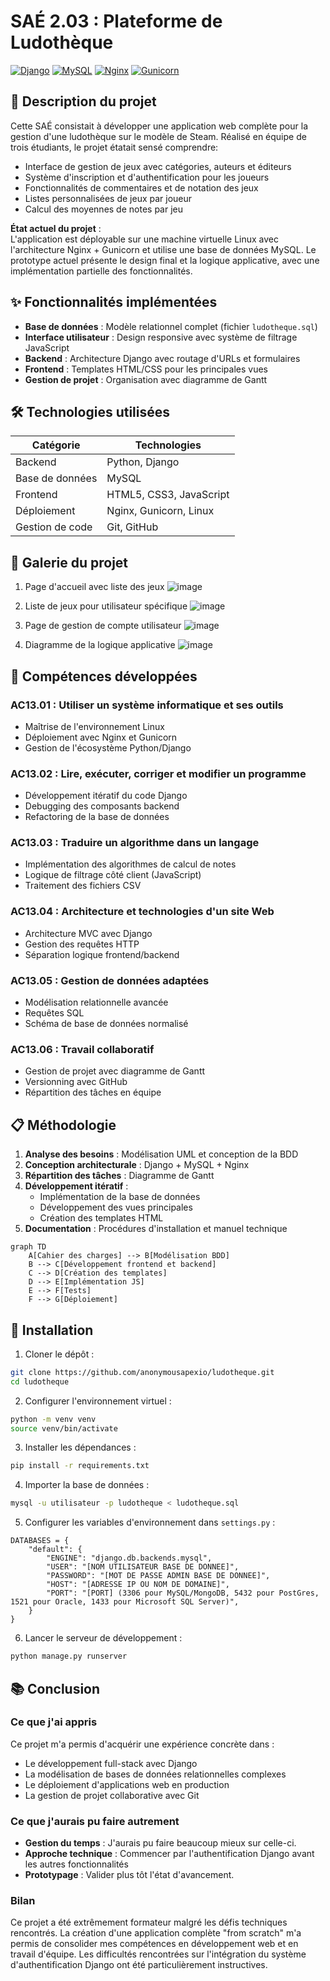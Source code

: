 # SAÉ 2.03 : Plateforme de Ludothèque

[![Django](https://img.shields.io/badge/Django-092E20?style=for-the-badge&logo=django&logoColor=green)](https://www.djangoproject.com/)
[![MySQL](https://img.shields.io/badge/MySQL-005C84?style=for-the-badge&logo=mysql&logoColor=white)](https://www.mysql.com/)
[![Nginx](https://img.shields.io/badge/Nginx-009639?style=for-the-badge&logo=nginx&logoColor=white)](https://nginx.org/)
[![Gunicorn](https://img.shields.io/badge/gunicorn-%298729.svg?style=for-the-badge&logo=gunicorn&logoColor=white)](https://gunicorn.org/)

## 📖 Description du projet
Cette SAÉ consistait à développer une application web complète pour la gestion d'une ludothèque sur le modèle de Steam. Réalisé en équipe de trois étudiants, le projet étatait sensé comprendre:

- Interface de gestion de jeux avec catégories, auteurs et éditeurs
- Système d'inscription et d'authentification pour les joueurs
- Fonctionnalités de commentaires et de notation des jeux
- Listes personnalisées de jeux par joueur
- Calcul des moyennes de notes par jeu

**État actuel du projet** :  
L'application est déployable sur une machine virtuelle Linux avec l'architecture Nginx + Gunicorn et utilise une base de données MySQL. Le prototype actuel présente le design final et la logique applicative, avec une implémentation partielle des fonctionnalités.

## ✨ Fonctionnalités implémentées
- **Base de données** : Modèle relationnel complet (fichier `ludotheque.sql`)
- **Interface utilisateur** : Design responsive avec système de filtrage JavaScript
- **Backend** : Architecture Django avec routage d'URLs et formulaires
- **Frontend** : Templates HTML/CSS pour les principales vues
- **Gestion de projet** : Organisation avec diagramme de Gantt

## 🛠️ Technologies utilisées
| Catégorie        | Technologies                               |
|------------------|--------------------------------------------|
| Backend          | Python, Django                             |
| Base de données  | MySQL                                      |
| Frontend         | HTML5, CSS3, JavaScript                    |
| Déploiement      | Nginx, Gunicorn, Linux                     |
| Gestion de code  | Git, GitHub                                |

## 📸 Galerie du projet

1. Page d'accueil avec liste des jeux
   ![image](https://github.com/user-attachments/assets/95c5988b-42d8-418c-90f4-f7e780d8cff6)
   
2. Liste de jeux pour utilisateur spécifique
   ![image](https://github.com/user-attachments/assets/c48e5a2a-9c00-4534-99e0-5b866afbffba)
   
3. Page de gestion de compte utilisateur
   ![image](https://github.com/user-attachments/assets/4926a9df-2421-4882-a968-431078050f78)

4. Diagramme de la logique applicative
   ![image](https://github.com/user-attachments/assets/15c3dfd7-b261-407e-acf3-c23f06f8ace2)


## 🧠 Compétences développées
### AC13.01 : Utiliser un système informatique et ses outils
- Maîtrise de l'environnement Linux
- Déploiement avec Nginx et Gunicorn
- Gestion de l'écosystème Python/Django

### AC13.02 : Lire, exécuter, corriger et modifier un programme
- Développement itératif du code Django
- Debugging des composants backend
- Refactoring de la base de données

### AC13.03 : Traduire un algorithme dans un langage
- Implémentation des algorithmes de calcul de notes
- Logique de filtrage côté client (JavaScript)
- Traitement des fichiers CSV

### AC13.04 : Architecture et technologies d'un site Web
- Architecture MVC avec Django
- Gestion des requêtes HTTP
- Séparation logique frontend/backend

### AC13.05 : Gestion de données adaptées
- Modélisation relationnelle avancée
- Requêtes SQL
- Schéma de base de données normalisé

### AC13.06 : Travail collaboratif
- Gestion de projet avec diagramme de Gantt
- Versionning avec GitHub
- Répartition des tâches en équipe

## 📋 Méthodologie
1. **Analyse des besoins** : Modélisation UML et conception de la BDD
2. **Conception architecturale** : Django + MySQL + Nginx
3. **Répartition des tâches** : Diagramme de Gantt
4. **Développement itératif** : 
   - Implémentation de la base de données
   - Développement des vues principales
   - Création des templates HTML
5. **Documentation** : Procédures d'installation et manuel technique

```mermaid
graph TD
    A[Cahier des charges] --> B[Modélisation BDD]
    B --> C[Développement frontend et backend]
    C --> D[Création des templates]
    D --> E[Implémentation JS]
    E --> F[Tests]
    F --> G[Déploiement]
```

## 🚀 Installation
1. Cloner le dépôt :
```bash
git clone https://github.com/anonymousapexio/ludotheque.git
cd ludotheque
```

2. Configurer l'environnement virtuel :
```bash
python -m venv venv
source venv/bin/activate
```

3. Installer les dépendances :
```bash
pip install -r requirements.txt
```

4. Importer la base de données :
```bash
mysql -u utilisateur -p ludotheque < ludotheque.sql
```

5. Configurer les variables d'environnement dans `settings.py` :
```env
DATABASES = {
    "default": {
        "ENGINE": "django.db.backends.mysql",
        "USER": "[NOM UTILISATEUR BASE DE DONNEE]",
        "PASSWORD": "[MOT DE PASSE ADMIN BASE DE DONNEE]",
        "HOST": "[ADRESSE IP OU NOM DE DOMAINE]",
        "PORT": "[PORT] (3306 pour MySQL/MongoDB, 5432 pour PostGres, 1521 pour Oracle, 1433 pour Microsoft SQL Server)",
    }
}
```

6. Lancer le serveur de développement :
```bash
python manage.py runserver
```

## 📚 Conclusion
### Ce que j'ai appris
Ce projet m'a permis d'acquérir une expérience concrète dans :
- Le développement full-stack avec Django
- La modélisation de bases de données relationnelles complexes
- Le déploiement d'applications web en production
- La gestion de projet collaborative avec Git

### Ce que j'aurais pu faire autrement
- **Gestion du temps** : J'aurais pu faire beaucoup mieux sur celle-ci.
- **Approche technique** : Commencer par l'authentification Django avant les autres fonctionnalités
- **Prototypage** : Valider plus tôt l'état d'avancement.

### Bilan
Ce projet a été extrêmement formateur malgré les défis techniques rencontrés. La création d'une application complète "from scratch" m'a permis de consolider mes compétences en développement web et en travail d'équipe. Les difficultés rencontrées sur l'intégration du système d'authentification Django ont été particulièrement instructives.
